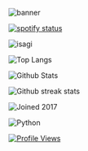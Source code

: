 ![banner](https://user-images.githubusercontent.com/25158874/222989417-5be3ab93-4535-454c-bb3f-d6100e19e877.png)

[![spotify status](https://spotify-github-profile.vercel.app/api/view?uid=31i3t5cl4qxabr5dt2zozgcn3wre&cover_image=true&theme=natemoo-re&show_offline=true&background_color=121212&interchange=false&bar_color=49306b&bar_color_cover=false)](https://github.com/kittinan/spotify-github-profile)

![isagi](https://user-images.githubusercontent.com/25158874/222991073-87bbb936-c4e2-46de-ae7c-f068b9adab01.png)


![Top Langs](https://github-readme-stats.vercel.app/api/top-langs/?username=meatysasquatchh&theme=synthwave&hide_border=false&include_all_commits=true&count_private=true&layout=compact)

![Github Stats](https://github-readme-stats.vercel.app/api?username=meatysasquatchh&theme=synthwave&hide_border=false&include_all_commits=true&count_private=true)<br/>

![Github streak stats](https://github-readme-streak-stats.herokuapp.com/?user=meatysasquatchh&theme=synthwave&hide_border=false)<br/>

![Joined 2017](https://user-images.githubusercontent.com/25158874/222989778-a2a40078-7426-4720-900b-ade429cc070e.png)

![Python](https://img.shields.io/badge/python-3670A0?style=plastic&logo=python&logoColor=ffdd54)

[![Profile Views](https://visitcount.itsvg.in/api?id=meatysasquatchh&icon=3&color=11)](https://visitcount.itsvg.in)

